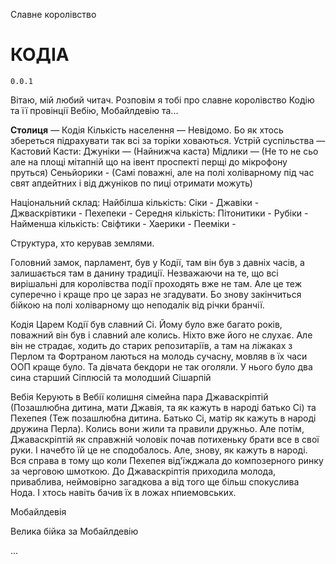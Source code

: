 Славне королівство 
# КОДІА
`0.0.1`

Вітаю, мій любий читач. Розповім я тобі про славне королівство Кодію та її провінції Вебію, Мобайлдевію та...  

<b>Столиця</b> — Кодія
Кількість населення — Невідомо. Бо як хтось збереться підрахувати так всі за торіки ховаються.
Устрій суспільства — Кастовий
Касти:
 Джуніки — (Найнижча каста)
 Мідлики — (Не то не сьо але на площі мітапній що на івент проспекті перщі до мікрофону пруться)
 Сеньйорики - (Самі поважні, але на полі холіварному під час свят апдейтних і від джуніков по пиці отримати можуть)

Національний склад:
    Найбілша кількість:
        Сіки - 
        Джавіки - 
        Джваскрівтики -
        Пехепеки - 
    Середня кількість:
        Пітонитики -
        Рубіки - 
    Найменша кількість:
        Свіфтики - 
        Хаерики - 
        Пееміки - 



Структура, хто керував землями.


Головний замок, парламент, був у Кодії, там він був з давніх часів, а залишається там в данину традиції. Незважаючи на те, що всі вирішальні для королівства події проходять вже не там. Але це теж суперечно і краще про це зараз не згадувати. Бо знову закінчиться бійкою на полі холіварному що неподалік від річки бранчії.



Кодія
Царем Кодії був славний Сі. Йому було вже багато років, поважний він був і славний але колись. Ніхто вже його не слухає. Але він не страдає, ходить до старих репозитаріїв, а там на ліжаках з Перлом та Фортраном лаються на молодь сучасну, мовляв в їх часи ООП краще було. Та дівчата бекдори не так оголяли.
У нього було два сина старший Сіплюсій та молодший Сішарпій

Вебія
 Керують в Вебії колишня сімейна пара Джаваскріптій (Позашлюбна дитина, мати Джавія, та як кажуть в народі батько Сі) та Пехепея (Теж позашлюбна дитина. Батько Сі, матір як кажуть в народі дружина Перла). 
Колись вони жили та правили дружньо. Але потім,  Джаваскріптій як справжній чоловік почав потихеньку брати все в свої руки. І начебто їй це не сподобалось. Але, знову, як кажуть в народі. Вся справа в тому що коли  Пехепея від'їжджала до композерного ринку за черговою шмоткою. До  Джаваскріптія приходила молода, приваблива, неймовірно загадкова а від того ще більш спокуслива Нода. І хтось навіть бачив їх в ложах нпиемовських.

Мобайлдевія


Велика бійка за  Мобайлдевію

...
